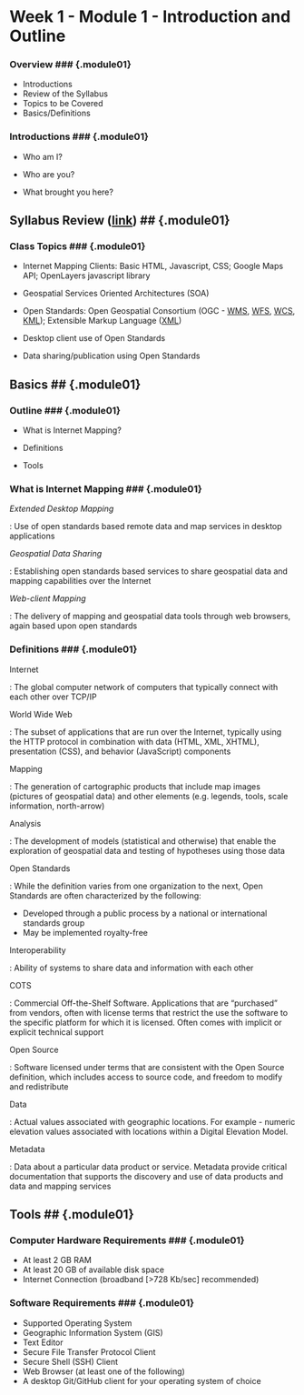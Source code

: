 ---
...

<!---------------------------------------------------------------------------->
<!-- Week 01 ----------------------------------------------------------------->
<!-- Lecture 01 a 01 --------------------------------------------------------->
<!-- Introduction and Outline ------------------------------------------------>
<!---------------------------------------------------------------------------->

# Week 1 - Module 1 - Introduction and Outline

### Overview ### {.module01}

* Introductions
* Review of the Syllabus
* Topics to be Covered
* Basics/Definitions

### Introductions ### {.module01}

* Who am I?

* Who are you?

* What brought you here?

## Syllabus Review ([link](https://karlbenedict.github.io/GEOG485-585/syllabus.pdf)) ## {.module01}

### Class Topics ###  {.module01}

* Internet Mapping Clients: Basic HTML, Javascript, CSS; Google Maps API; OpenLayers javascript library

* Geospatial Services Oriented Architectures (SOA)

* Open Standards: Open Geospatial Consortium (OGC - [WMS](http://www.opengeospatial.org/standards/wms), [WFS](http://www.opengeospatial.org/standards/wfs), [WCS](http://www.opengeospatial.org/standards/wcs), [KML](http://www.opengeospatial.org/standards/kml)); Extensible Markup Language ([XML](http://www.w3.org/XML/))

* Desktop client use of Open Standards

* Data sharing/publication using Open Standards

## Basics ##  {.module01}

### Outline ###  {.module01}

* What is Internet Mapping?

* Definitions

* Tools

### What is Internet Mapping ###  {.module01}

*Extended Desktop Mapping*

: 	Use of open standards based remote data and map services in desktop applications

*Geospatial Data Sharing*

:	Establishing open standards based services to share geospatial data and mapping capabilities over the Internet

*Web-client Mapping*

:	The delivery of mapping and geospatial data tools through web browsers, again based upon open standards

### Definitions ###  {.module01}

Internet

:	The global computer network of computers that typically connect with each other over TCP/IP

World Wide Web

:	The subset of applications that are run over the Internet, typically using the HTTP protocol in combination with data (HTML, XML, XHTML), presentation (CSS), and behavior (JavaScript) components

Mapping

:	The generation of cartographic products that include map images (pictures of geospatial data) and other elements (e.g. legends, tools, scale information, north-arrow)

Analysis

:	The development of models (statistical and otherwise) that enable the exploration of geospatial data and testing of hypotheses using those data

Open Standards

:	While the definition varies from one organization to the next, Open Standards are often characterized by the following:

* Developed through a public process by a national or international standards group
* May be implemented royalty-free

Interoperability

:	Ability of systems to share data and information with each other

COTS

:	Commercial Off-the-Shelf Software. Applications that are “purchased” from vendors, often with license terms that restrict the use the software to the specific platform for which it is licensed. Often comes with implicit or explicit technical support

Open Source

:	Software licensed under terms that are consistent with the Open Source definition, which includes access to source code, and freedom to modify and redistribute

Data

:	Actual values associated with geographic locations. For example - numeric elevation values associated with locations within a Digital Elevation Model.

Metadata

:	Data about a particular data product or service. Metadata provide critical documentation that supports the discovery and use of data products and data and mapping services


## Tools ##  {.module01}

### Computer Hardware Requirements ###  {.module01}

* At least 2 GB RAM
* At least 20 GB of available disk space
* Internet Connection (broadband [>728 Kb/sec] recommended)

### Software Requirements ###  {.module01}

* Supported Operating System
* Geographic Information System (GIS)
* Text Editor 
* Secure File Transfer Protocol Client
* Secure Shell (SSH) Client
* Web Browser (at least one of the following)
* A desktop Git/GitHub client for your operating system of choice


